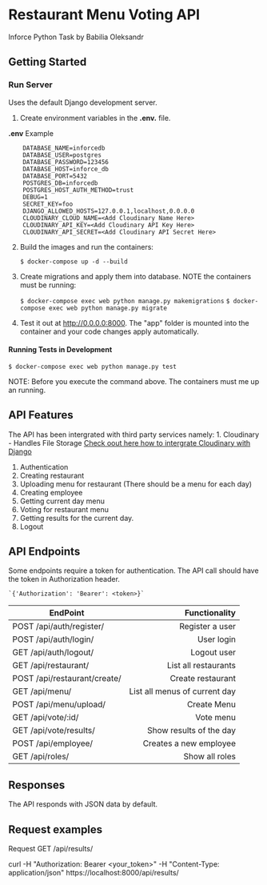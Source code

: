 # Restaurant Menu Voting API

Inforce Python Task by Babilia Oleksandr


## Getting Started


### Run Server

Uses the default Django development server.

1. Create environment variables in the **.env.** file.

**.env** Example



```
    DATABASE_NAME=inforcedb
    DATABASE_USER=postgres
    DATABASE_PASSWORD=123456
    DATABASE_HOST=inforce_db
    DATABASE_PORT=5432    
    POSTGRES_DB=inforcedb
    POSTGRES_HOST_AUTH_METHOD=trust
    DEBUG=1
    SECRET_KEY=foo
    DJANGO_ALLOWED_HOSTS=127.0.0.1,localhost,0.0.0.0
    CLOUDINARY_CLOUD_NAME=<Add Cloudinary Name Here>
    CLOUDINARY_API_KEY=<Add Cloudinary API Key Here>
    CLOUDINARY_API_SECRET=<Add Cloudinary API Secret Here>

```

2. Build the images and run the containers:

    `$ docker-compose up -d --build`


3. Create migrations and apply them into database. NOTE the containers must be running: 

    `$ docker-compose exec web python manage.py makemigrations`
    `$ docker-compose exec web python manage.py migrate`


4. Test it out at http://0.0.0.0:8000. The "app" folder is mounted into the container and your code changes apply automatically.

#### Running Tests in Development 

`$ docker-compose exec web python manage.py test`
    
NOTE: Before you execute the command above. The containers must me up an running.

## API Features

The API has been intergrated with third party services namely:
    1. Cloudinary - Handles File Storage [Check oout here how to intergrate Cloudinary with Django](https://cloudinary.com/documentation/django_integration)

1. Authentication
2. Creating restaurant
3. Uploading menu for restaurant (There should be a menu for each day)
4. Creating employee
5. Getting current day menu
6. Voting for restaurant menu
7. Getting results for the current day.
8. Logout

## API Endpoints

Some endpoints require a token for authentication. The API call should have the token in Authorization header.

    `{'Authorization': 'Bearer': <token>}`


| EndPoint                                        |                       Functionality |
| ------------------------------------------------|-----------------------------------: |
| POST /api/auth/register/                        |                 Register a user     |
| POST /api/auth/login/                           |                      User login     |
| GET /api/auth/logout/                           |                     Logout user     |
| GET /api/restaurant/                            |            List all restaurants     |
| POST /api/restaurant/create/                    |               Create restaurant     |
| GET /api/menu/                                  |   List all menus of current day     |
| POST /api/menu/upload/                          |                     Create Menu     |
| GET /api/vote/:id/                              |                       Vote menu     |
| GET /api/vote/results/                          |         Show results of the day     |
| POST /api/employee/                             |          Creates a new employee     |
| GET /api/roles/                                 |                  Show all roles     |


## Responses

The API responds with JSON data by default.


## Request examples

Request GET /api/results/

curl -H "Authorization: Bearer <your_token>" -H "Content-Type: application/json" https://localhost:8000/api/results/


